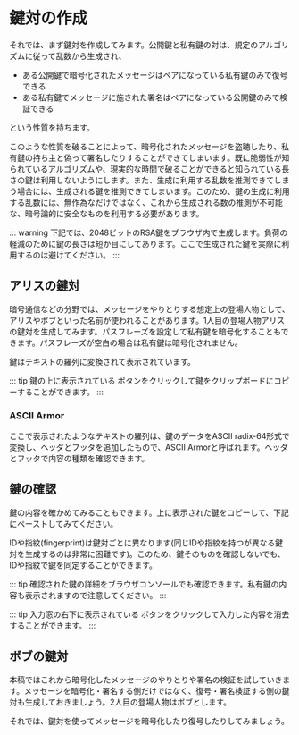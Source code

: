 # 鍵対の作成
それでは、まず鍵対を作成してみます。公開鍵と私有鍵の対は、規定のアルゴリズムに従って乱数から生成され、

- ある公開鍵で暗号化されたメッセージはペアになっている私有鍵のみで復号できる
- ある私有鍵でメッセージに施された署名はペアになっている公開鍵のみで検証できる

という性質を持ちます。

このような性質を破ることによって、暗号化されたメッセージを盗聴したり、私有鍵の持ち主と偽って署名したりすることができてしまいます。既に脆弱性が知られているアルゴリズムや、現実的な時間で破ることができると知られている長さの鍵は利用しないようにします。また、生成に利用する乱数を推測できてしまう場合には、生成される鍵を推測できてしまいます。このため、鍵の生成に利用する乱数には、無作為なだけではなく、これから生成される数の推測が不可能な、暗号論的に安全なものを利用する必要があります。

::: warning
下記では、2048ビットのRSA鍵をブラウザ内で生成します。負荷の軽減のために鍵の長さは短か目にしてあります。ここで生成された鍵を実際に利用するのは避けてください。
:::

## アリスの鍵対
暗号通信などの分野では、メッセージをやりとりする想定上の登場人物として、アリスやボブといった名前が使われることがあります。1人目の登場人物アリスの鍵対を生成してみます。パスフレーズを設定して私有鍵を暗号化することもできます。パスフレーズが空白の場合は私有鍵は暗号化されません。

<ClientOnly><RsaKey owner="Alice" defaultName="Alice" defaultEmail="alice@example.com" /></ClientOnly>

鍵はテキストの羅列に変換されて表示されています。

::: tip
鍵の上に表示されている <Fa-Copy /> ボタンをクリックして鍵をクリップボードにコピーすることができます。
:::

### ASCII Armor
ここで表示されたようなテキストの羅列は、鍵のデータをASCII radix-64形式で変換し、ヘッダとフッタを追加したもので、ASCII Armorと呼ばれます。ヘッダとフッタで内容の種類を確認できます。

## 鍵の確認
鍵の内容を確かめてみることもできます。上に表示された鍵をコピーして、下記にペーストしてみてください。

IDや指紋(fingerprint)は鍵対ごとに異なります(同じIDや指紋を持つが異なる鍵対を生成するのは非常に困難です)。このため、鍵そのものを確認しないでも、IDや指紋で鍵を同定することができます。

<ClientOnly><ReadKey /></ClientOnly>

::: tip
確認された鍵の詳細をブラウザコンソールでも確認できます。私有鍵の内容も表示されますので注意してください。
:::

::: tip
入力窓の右下に表示されている <Fa-Eraser /> ボタンをクリックして入力した内容を消去することができます。
:::

## ボブの鍵対
本稿ではこれから暗号化したメッセージのやりとりや署名の検証を試していきます。メッセージを暗号化・署名する側だけではなく、復号・署名検証する側の鍵対も生成しておきましょう。2人目の登場人物はボブとします。

<ClientOnly><RsaKey owner="Bob" defaultName="Bob" defaultEmail="bob@example.com" /></ClientOnly>

それでは、鍵対を使ってメッセージを暗号化したり復号したりしてみましょう。
